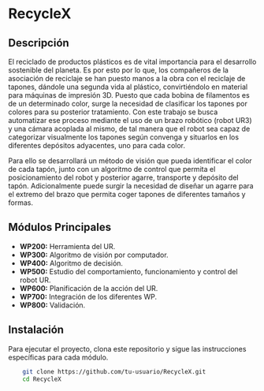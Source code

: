 # RecycleX

## Descripción
El reciclado de productos plásticos es de vital importancia para el desarrollo sostenible del planeta. Es por esto por lo que, los compañeros de la asociación de reciclaje se han puesto manos a la obra con el reciclaje de tapones, dándole una segunda vida al plástico, convirtiéndolo en material para máquinas de impresión 3D. Puesto que cada bobina de filamentos es de un determinado color, surge la necesidad de clasificar los tapones por colores para su posterior tratamiento. Con este trabajo se busca automatizar ese proceso mediante el uso de un brazo robótico (robot UR3) y una cámara acoplada al mismo, de tal manera que el robot sea capaz de categorizar visualmente los tapones según convenga y situarlos en los diferentes depósitos adyacentes, uno para cada color.

Para ello se desarrollará un método de visión que pueda identificar el color de cada tapón, junto con un algoritmo de control que permita el posicionamiento del robot y posterior agarre, transporte y depósito del tapón. Adicionalmente puede surgir la necesidad de diseñar un agarre para el extremo del brazo que permita coger tapones de diferentes tamaños y formas.

## Módulos Principales
- **WP200:** Herramienta del UR.
- **WP300:** Algoritmo de visión por computador.
- **WP400:** Algoritmo de decisión.
- **WP500:** Estudio del comportamiento, funcionamiento y control del robot UR.
- **WP600:** Planificación de la acción del UR.
- **WP700:** Integración de los diferentes WP.
- **WP800:** Validación.

## Instalación
Para ejecutar el proyecto, clona este repositorio y sigue las instrucciones específicas para cada módulo.
```bash
    git clone https://github.com/tu-usuario/RecycleX.git
    cd RecycleX
```
